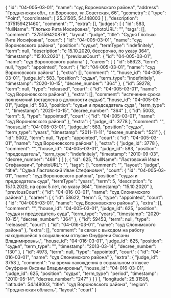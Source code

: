 {
    "id": "04-005-03-01",
    "name": "суд Вороновского района",
    "address": "Гродненская обл., г.п.Вороново, ул.Советская, 66",
    "geometry": {
        "type": "Point",
        "coordinates": [
            25.31505,
            54.148003
        ]
    },
    "description": "375159421460",
    "comment": "",
    "extra": [],
    "judges": [
        {
            "id": 583,
            "fullName": "Глотько Рита Иосифовна",
            "photoURL": "",
            "tags": [],
            "comment": "375159420879",
            "layout": "judge",
            "title": "Судья Глотько Рита Иосифовна",
            "court": {
                "id": "04-005-03-01",
                "name": "суд Вороновского района",
                "position": "судья",
                "termType": "indefinitely",
                "term": null,
                "description": "c 15.10.2020, бессрочно, по указу 364",
                "timestamp": "15.10.2020"
            },
            "previousCourt": {
                "id": "04-005-03-01",
                "name": "суд Вороновского района"
            },
            "career": [
                {
                    "id": 58623,
                    "term": null,
                    "type": "appointed",
                    "court": {
                        "id": "04-005-03-01",
                        "name": "суд Вороновского района"
                    },
                    "extra": [],
                    "comment": "",
                    "house_id": "04-005-03-01",
                    "judge_id": 583,
                    "position": "судья",
                    "term_type": "indefinitely",
                    "timestamp": "2020-10-15",
                    "decree_number": "364"
                },
                {
                    "id": 59278,
                    "term": null,
                    "type": "released",
                    "court": {
                        "id": "04-005-03-01",
                        "name": "суд Вороновского района"
                    },
                    "extra": [],
                    "comment": "истечение срока полномочий (оставлена в должности судьи)",
                    "house_id": "04-005-03-01",
                    "judge_id": 583,
                    "position": "судья и председатель суда",
                    "term_type": "",
                    "timestamp": "2020-10-15",
                    "decree_number": "364"
                },
                {
                    "id": 5003,
                    "term": 5,
                    "type": "appointed",
                    "court": {
                        "id": "04-005-03-01",
                        "name": "суд Вороновского района"
                    },
                    "extra": {
                        "judge_id": 3778
                    },
                    "comment": "",
                    "house_id": "04-005-03-01",
                    "judge_id": 583,
                    "position": "судья",
                    "term_type": "years",
                    "timestamp": "2011-11-11",
                    "decree_number": "521"
                },
                {
                    "id": 5002,
                    "term": null,
                    "type": "appointed",
                    "court": {
                        "id": "04-005-03-01",
                        "name": "суд Вороновского района"
                    },
                    "extra": {
                        "judge_id": 3778
                    },
                    "comment": "",
                    "house_id": "04-005-03-01",
                    "judge_id": 583,
                    "position": "председатель",
                    "term_type": "indefinitely",
                    "timestamp": "2010-09-03",
                    "decree_number": "469"
                }
            ]
        },
        {
            "id": 625,
            "fullName": "Ластовский Иван Стефанович",
            "photoURL": "",
            "tags": [],
            "comment": "",
            "layout": "judge",
            "title": "Судья Ластовский Иван Стефанович",
            "court": {
                "id": "04-005-03-01",
                "name": "суд Вороновского района",
                "position": "судья и председатель суда",
                "termType": "years",
                "term": 5,
                "description": "c 15.10.2020, на срок 5 лет, по указу 364",
                "timestamp": "15.10.2020"
            },
            "previousCourt": {
                "id": "04-016-03-01",
                "name": "суд Слонимского района"
            },
            "career": [
                {
                    "id": 58622,
                    "term": 5,
                    "type": "appointed",
                    "court": {
                        "id": "04-005-03-01",
                        "name": "суд Вороновского района"
                    },
                    "extra": [],
                    "comment": "",
                    "house_id": "04-005-03-01",
                    "judge_id": 625,
                    "position": "судья и председатель суда",
                    "term_type": "years",
                    "timestamp": "2020-10-15",
                    "decree_number": "364"
                },
                {
                    "id": 59453,
                    "term": null,
                    "type": "released",
                    "court": {
                        "id": "04-016-03-01",
                        "name": "суд Слонимского района"
                    },
                    "extra": [],
                    "comment": "в связи с выходом на работу находившейся в социальном отпуске Онуфрени Оксаны Владимировны,",
                    "house_id": "04-016-03-01",
                    "judge_id": 625,
                    "position": "судья",
                    "term_type": "",
                    "timestamp": "2013-03-14",
                    "decree_number": "130"
                },
                {
                    "id": 4973,
                    "term": null,
                    "type": "appointed",
                    "court": {
                        "id": "04-016-03-01",
                        "name": "суд Слонимского района"
                    },
                    "extra": {
                        "judge_id": 3753
                    },
                    "comment": "на время нахождения в социальном отпуске Онуфрени Оксаны Владимировны",
                    "house_id": "04-016-03-01",
                    "judge_id": 625,
                    "position": "судья",
                    "term_type": "period",
                    "timestamp": "2010-05-14",
                    "decree_number": "247"
                }
            ]
        }
    ],
    "longitude": 25.31505,
    "latitude": 54.148003,
    "title": "суд Вороновского района",
    "region": "Гродненская область",
    "layout": "court"
}